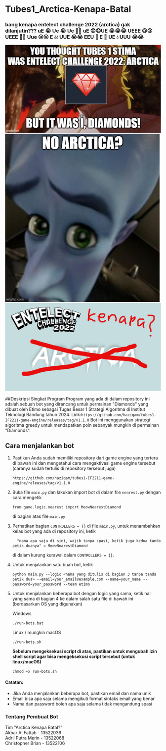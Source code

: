 # Tubes1_Arctica-Kenapa-Batal

### bang kenapa entelect challenge 2022 (arctica) gak dilanjutin??? uE 😭 Ue 😭 Ue 🥹🥹 uE 😞😞UE 😭😭😭 UEEE 😢😢 UEEE 🥀🥀 Uue 😢😢 E 💧💧 UUE 😭😭 EEU 🥹 E 🥹 UE 💧 UUU 😭😭
![Screenshot](8ihg6a.jpg)
![Screenshot](noarcticamegamind.jpg)
![Screenshot](noarctica.jpg)

##Deskripsi Singkat Program
Program yang ada di dalam repository ini adalah sebuah bot yang dirancang untuk permainan "Diamonds" yang dibuat oleh Etimo sebagai Tugas Besar 1 Strategi Algoritma di Institut Teknologi Bandung tahun 2024. Link:```https://github.com/haziqam/tubes1-IF2211-game-engine/releases/tag/v1.1.0```   Bot ini menggunakan strategi algoritma greedy untuk mendapatkan poin sebanyak mungkin di permainan "Diamonds".
## Cara menjalankan bot 
1. Pastikan Anda sudah memiliki repository dari game engine yang tertera di bawah ini dan mengetahui cara mengaktivasi game engine tersebut (caranya sudah tertulis di repository tersebut juga)
   ```
   https://github.com/haziqam/tubes1-IF2211-game-engine/releases/tag/v1.1.0  
   ```
2. Buka file ```main.py``` dan lakukan import bot di dalam file ```nearest.py``` dengan cara mengetik
   ```
   from game.logic.nearest import MeowNearestDiamond
   ```
   di bagian atas file ```main.py```
3. Perhatikan bagian ```CONTROLLERS = {}``` di file ```main.py```, untuk menambahkan kelas bot yang ada di repository ini, ketik
   ```
     "nama apa saja di sini, wajib tanpa spasi, ketik juga kedua tanda petik duanya" = MeowNearestDiamond
   ```
   di dalam kurung kurawal dalam ```CONTROLLERS = {}```.
4. Untuk menjalankan satu buah bot, ketik

    ```
    python main.py --logic <nama yang ditulis di bagian 3 tanpa tanda petik dua> --email=your_email@example.com --name=your_name --password=your_password --team etimo
    ```

5. Untuk menjalankan beberapa bot dengan logic yang sama, ketik hal yang sama di bagian 4 ke dalam salah satu file di bawah ini (berdasarkan OS yang digunakan)

    Windows

    ```
    ./run-bots.bat
    ```

    Linux / mungkin macOS

    ```
    ./run-bots.sh
    ```

    <b>Sebelum mengeksekusi script di atas, pastikan untuk mengubah izin shell script agar bisa mengeksekusi script tersebut (untuk linux/macOS)</b>

    ```
    chmod +x run-bots.sh
    ```

#### Catatan:

-   Jika Anda menjalankan beberapa bot, pastikan email dan nama unik
-   Email bisa apa saja selama mengikuti format sintaks email yang benar
-   Nama dan password boleh apa saja selama tidak mengandung spasi
### Tentang Pembuat Bot
Tim "Arctica Kenapa Batal?"
<br>Akbar Al Fattah - 13522036
<br>Adril Putra Merin - 13522068
<br>Christopher Brian - 13522106
